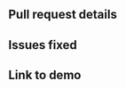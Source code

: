<!-- Thank you for submitting a pull request! To speed up the review process, please ensure that everything below
is true:

1. This is not a duplicate of an [existing pull request][1].
2. No existing features have been broken without good reason.
3. Your commit messages are detailed.
4. The code style [guidelines][2] have been followed.
5. Documentation has been updated to reflect your changes.
6. Tests have been added or updated to reflect your changes.
7. All tests have passed.

Any questions should be directed to @fey.

---

Replace any "X" below with information about your pull request.
 -->

## Pull request details

<!-- Provide details about your pull request and what it adds, fixes, or changes. -->


## Issues fixed

<!-- Enter the issue numbers resolved by this pull request below, if any. -->

<!-- Example: #123 -->

## Link to demo

<!-- add link to demonstrate your result -->



[1]: https://github.com/{owner}/{repo}/pulls
[2]: https://github.com/{owner}/{repo}/blob/master/.github/CONTRIBUTING.md#code-style
